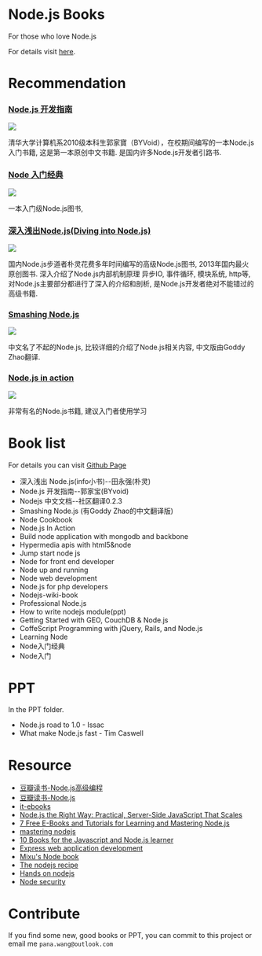 Node.js Books
======
For those who love Node.js

For details visit [here](http://book.rednode.cn).


# Recommendation

### [Node.js 开发指南](http://book.douban.com/subject/10789820/)
![](http://img5.douban.com/mpic/s10307479.jpg)

清华大学计算机系2010级本科生郭家寶（BYVoid），在校期间编写的一本Node.js入门书籍, 这是第一本原创中文书籍.
是国内许多Node.js开发者引路书.

### [Node 入门经典](http://book.douban.com/subject/23780706/)
![](http://img5.douban.com/mpic/s26588828.jpg)

一本入门级Node.js图书,

### [深入浅出Node.js(Diving into Node.js)](http://book.douban.com/subject/25768396/)
![](http://img5.douban.com/mpic/s27134708.jpg)

国内Node.js步道者朴灵花费多年时间编写的高级Node.js图书, 2013年国内最火原创图书. 深入介绍了Node.js内部机制原理
异步IO, 事件循环, 模块系统, http等, 对Node.js主要部分都进行了深入的介绍和剖析, 是Node.js开发者绝对不能错过的
高级书籍.

### [Smashing Node.js](http://book.douban.com/subject/25767596/)
![](http://img3.douban.com/mpic/s27132823.jpg)

中文名了不起的Node.js, 比较详细的介绍了Node.js相关内容, 中文版由Goddy Zhao翻译.

### [Node.js in action](http://book.douban.com/subject/6805117/)
![](http://img3.douban.com/mpic/s27194543.jpg)

非常有名的Node.js书籍, 建议入门者使用学习


# Book list
For details you can visit [Github Page](https://book.rednode.cn)

* 深入浅出 Node.js(info小书)--田永强(朴灵)
* Node.js 开发指南--郭家宝(BYvoid)
* Nodejs 中文文档--社区翻译0.2.3
* Smashing Node.js (有Goddy Zhao的中文翻译版)
* Node Cookbook
* Node.js In Action
* Build node application with mongodb and backbone
* Hypermedia apis with html5&node
* Jump start node js
* Node for front end developer
* Node up and running
* Node web development
* Node.js for php developers
* Nodejs-wiki-book
* Professional Node.js
* How to write nodejs module(ppt)
* Getting Started with GEO, CouchDB & Node.js
* CoffeScript Programming with jQuery, Rails, and Node.js
* Learning Node
* Node入门经典
* Node入门

# PPT
In the PPT folder.

* Node.js road to 1.0 - Issac
* What make Node.js fast - Tim Caswell


# Resource

* [豆瓣读书-Node.js高级编程](http://book.douban.com/subject_search?search_text=Node.js%E9%AB%98%E7%BA%A7%E7%BC%96%E7%A8%8B&cat=1001)
* [豆瓣读书-Node.js](http://book.douban.com/subject_search?search_text=Node.js&cat=1001)
* [it-ebooks](http://it-ebooks.info/tag/node/)
* [Node.js the Right Way: Practical, Server-Side JavaScript That Scales](http://pragprog.com/book/jwnode/node-js-the-right-way)
* [7 Free E-Books and Tutorials for Learning and Mastering Node.js](http://readwrite.com/2011/04/02/6-free-e-books-on-nodejs#awesm=~orKnPZLac2dyXZ)
* [mastering nodejs](http://visionmedia.github.io/masteringnode/)
* [10 Books for the Javascript and Node.js learner](http://www.alolo.co/blog/2013/10/11/10-books-on-javascript)
* [Express web application development](http://expressjs-book.com/)
* [Mixu's Node book](http://book.mixu.net/node/)
* [The nodejs recipe](http://www.amazon.com/Node-js-Recipes-A-Problem-Solution-Approach/dp/1430260580/ref=sr_1_18?ie=UTF8&qid=1388627125&sr=8-18&keywords=nodejs)
* [Hands on nodejs](http://nodetuts.com/handson-nodejs-book.html)
* [Node security](http://www.packtpub.com/secure-your-node-applications-with-node-security/book)

# Contribute
If you find some new, good books or PPT, you can commit to this project or email me `pana.wang@outlook.com`
